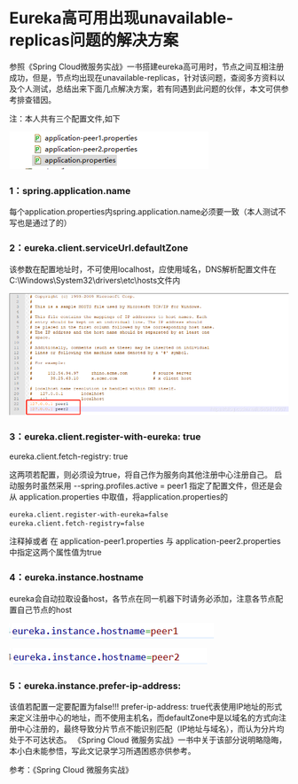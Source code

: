 # Eureka高可用出现unavailable-replicas问题的解决方案



参照《Spring Cloud微服务实战》一书搭建eureka高可用时，节点之间互相注册成功，但是，节点均出现在unavailable-replicas，针对该问题，查阅多方资料以及个人测试，总结出来下面几点解决方案，若有同遇到此问题的伙伴，本文可供参考排查错因。

注：本人共有三个配置文件,如下

![eureka配置文件](assets/eureka配置文件.png)

### 1：spring.application.name

每个application.properties内spring.application.name必须要一致（本人测试不写也是通过了的）

### 2：eureka.client.serviceUrl.defaultZone

该参数在配置地址时，不可使用localhost，应使用域名，DNS解析配置文件在C:\Windows\System32\drivers\etc\hosts文件内

![在这里插入图片描述](assets/20200119223251812.png)



### 3：eureka.client.register-with-eureka: true

eureka.client.fetch-registry: true

这两项若配置，则必须设为true，将自己作为服务向其他注册中心注册自己。
启动服务时虽然采用 --spring.profiles.active = peer1 指定了配置文件，但还是会从 application.properties 中取值，将application.properties的

```properties
eureka.client.register-with-eureka=false
eureka.client.fetch-registry=false
```



注释掉或者 在 application-peer1.properties 与 application-peer2.properties 中指定这两个属性值为true



### 4：eureka.instance.hostname

eureka会自动拉取设备host，各节点在同一机器下时请务必添加，注意各节点配置自己节点的host

![在这里插入图片描述](assets/20200119223733876.png)

![在这里插入图片描述](assets/20200119223754163.png)



### 5：eureka.instance.prefer-ip-address:

该值若配置一定要配置为false!!!
prefer-ip-address: true代表使用IP地址的形式来定义注册中心的地址，而不使用主机名，而defaultZone中是以域名的方式向注册中心注册的，最终导致分片节点不能识别匹配（IP地址与域名），而认为分片均处于不可达状态。
《Spring Cloud 微服务实战》一书中关于该部分说明略隐晦，本小白未能参悟，写此文记录学习所遇困惑亦供参考。

参考：《Spring Cloud 微服务实战》
